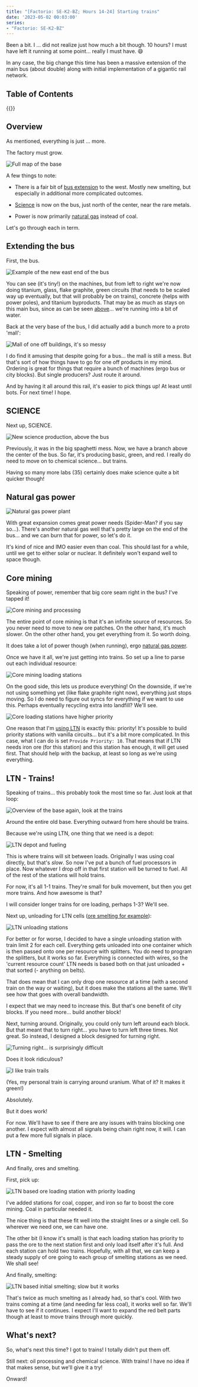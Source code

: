 ```yaml
---
title: "[Factorio: SE-K2-BZ; Hours 14-24] Starting trains"
date: '2023-05-02 00:03:00'
series:
- "Factorio: SE-K2-BZ"
---
```

Been a bit. I ... did not realize just how much a bit though. 10 hours? I must have left it running at some point... really I must have. :smile:

In any case, the big change this time has been a massive extension of the main bus (about double) along with initial implementation of a gigantic rail network. 

## Table of Contents

{{<toc>}}

<!--more-->

## Overview

As mentioned, everything is just ... more. 

The factory must grow. 

![Full map of the base](overview.png)

A few things to note: 

* There is a fair bit of [bus extension](#extending-the-bus) to the west. Mostly new smelting, but especially in additional more complicated outcomes.

* [Science](#science) is now on the bus, just north of the center, near the rare metals. 

* Power is now primarily [natural gas](#natural-gas-power) instead of coal. 

Let's go through each in term. 

## Extending the bus 

First, the bus. 

![Example of the new east end of the bus](bus-extension.png)

You can see (it's tiny!) on the machines, but from left to right we're now doing titanium, glass, flake graphite, green circuits (that needs to be scaled way up eventually, but that will probably be on trains), concrete (helps with power poles), and titanium byproducts. That may be as much as stays on this main bus, since as can be seen [above](#overview)... we're running into a bit of water. 

Back at the very base of the bus, I did actually add a bunch more to a proto 'mall':

![Mall of one off buildings, it's so messy](spaghetti-mall.png)

I do find it amusing that despite going for a bus... the mall is still a mess. But that's sort of how things have to go for one off products in my mind. Ordering is great for things that require a bunch of machines (ergo bus or city blocks). But single producers? Just route it around. 

And by having it all around this rail, it's easier to pick things up! At least until bots. For next time! I hope. 

## SCIENCE 

Next up, SCIENCE. 

![New science production, above the bus](new-science.png)

Previously, it was in the big spaghetti mess. Now, we have a branch above the center of the bus. So far, it's producing basic, green, and red. I really do need to move on to chemical science... but trains. 

Having so many more labs (35) certainly does make science quite a bit quicker though!

## Natural gas power 

![Natural gas power plant](natural-gas-power.png)

With great expansion comes great power needs (Spider-Man? if you say so...). There's another natural gas well that's pretty large on the end of the bus... and we can burn that for power, so let's do it. 

It's kind of nice and IMO easier even than coal. This should last for a while, until we get to either solar or nuclear. It definitely won't expand well to space though. 

## Core mining

Speaking of power, remember that big core seam right in the bus? I've tapped it!

![Core mining and processing](core-mining.png)

The entire point of core mining is that it's an infinite source of resources. So you never need to move to new ore patches. On the other hand, it's much slower. On the other other hand, you get everything from it. So worth doing. 

It does take a lot of power though (when running), ergo [natural gas power](#natural-gas-power). 

Once we have it all, we're just getting into trains. So set up a line to parse out each individual resource:

![Core mining loading stations](core-mining-stations.png)

On the good side, this lets us produce everything! On the downside, if we're not using something yet (like flake graphite right now), everything just stops moving. So I do need to figure out syncs for everything if we want to use this. Perhaps eventually recycling extra into landfill? We'll see. 

![Core loading stations have higher priority](core-priority.png)

One reason that I'm [using LTN](#ltn---trains) is exactly this: priority! It's possible to build priority stations with vanilla circuits... but it's a bit more complicated. In this case, what I can do is set `Provide Priority: 10`. That means that if LTN needs iron ore (for this station) and this station has enough, it will get used first. That should help with the backup, at least so long as we're using everything. 

## LTN - Trains!

Speaking of trains... this probably took the most time so far. Just look at that loop:

![Overview of the base again, look at the trains](overview.png)

Around the entire old base. Everything outward from here should be trains.

Because we're using LTN, one thing that we need is a depot:

![LTN depot and fueling](depot.png)

This is where trains will sit between loads. Originally I was using coal directly, but that's *slow*. So now I've put a bunch of fuel processors in place. Now whatever I drop off in that first station will be turned to fuel. All of the rest of the stations will hold trains. 

For now, it's all 1-1 trains. They're small for bulk movement, but then you get more trains. And how awesome is that? 

I will consider longer trains for ore loading, perhaps 1-3? We'll see. 

Next up, unloading for LTN cells ([ore smelting for example](#ltn---smelting)):

![LTN unloading stations](ltn-unloading.png)

For better or for worse, I decided to have a single unloading station with train limit 2 for each cell. Everything gets unloaded into one container which is then passed onto one per resource with splitters. You do need to program the splitters, but it works so far. Everything is connected with wires, so the 'current resource count' LTN needs is based both on that just unloaded + that sorted (- anything on belts). 

That does mean that I can only drop one resource at a time (with a second train on the way or waiting), but it does make the stations all the same. We'll see how that goes with overall bandwidth. 

I expect that we may need to increase this. But that's one benefit of city blocks. If you need more... build another block!

Next, turning around. Originally, you could only turn left around each block. But that meant that to turn right... you have to turn left three times. Not great. So instead, I designed a block designed for turning right. 

![Turning right... is surprisingly difficult](roundabouts.png)

Does it look ridiculous? 

![I like train trails](loopy.png)

(Yes, my personal train is carrying around uranium. What of it? It makes it green!)

Absolutely. 

But it does work!

For now. We'll have to see if there are any issues with trains blocking one another. I expect with almost all signals being chain right now, it will. I can put a few more full signals in place. 

## LTN - Smelting

And finally, ores and smelting. 

First, pick up:

![LTN based ore loading station with priority loading](ore-loading.png)

I've added stations for coal, copper, and iron so far to boost the core mining. Coal in particular needed it. 

The nice thing is that these fit well into the straight lines or a single cell. So wherever we need one, we can have one. 

The other bit (I know it's small) is that each loading station has priority to pass the ore to the next station first and only load itself after it's full. And each station can hold two trains. Hopefully, with all that, we can keep a steady supply of ore going to each group of smelting stations as we need. We shall see!

And finally, smelting:

![LTN based initial smelting; slow but it works](smelting.png)

That's twice as much smelting as I already had, so that's cool. With two trains coming at a time (and needing far less coal), it works well so far. We'll have to see if it continues. I expect I'll want to expand the red belt parts though at least to move trains through more quickly. 


## What's next? 

So, what's next this time? I got to trains! I totally didn't put them off. 

Still next: oil processing and chemical science. With trains! I have no idea if that makes sense, but we'll give it a try!

Onward!